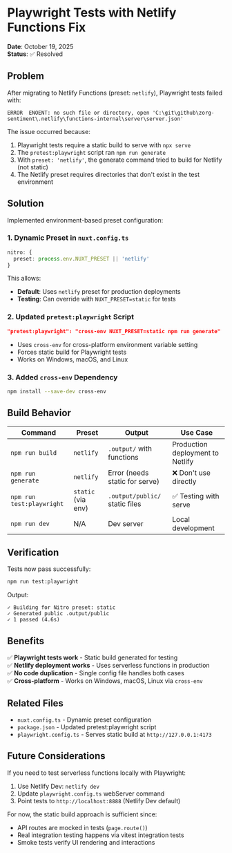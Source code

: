 # Playwright Tests with Netlify Functions Fix

**Date**: October 19, 2025  
**Status**: ✅ Resolved

## Problem

After migrating to Netlify Functions (preset: `netlify`), Playwright tests failed with:

```
ERROR  ENOENT: no such file or directory, open 'C:\git\github\zorg-sentiment\.netlify\functions-internal\server\server.json'
```

The issue occurred because:

1. Playwright tests require a static build to serve with `npx serve`
2. The `pretest:playwright` script ran `npm run generate`
3. With `preset: 'netlify'`, the generate command tried to build for Netlify (not static)
4. The Netlify preset requires directories that don't exist in the test environment

## Solution

Implemented environment-based preset configuration:

### 1. Dynamic Preset in `nuxt.config.ts`

```typescript
nitro: {
  preset: process.env.NUXT_PRESET || 'netlify'
}
```

This allows:

- **Default**: Uses `netlify` preset for production deployments
- **Testing**: Can override with `NUXT_PRESET=static` for tests

### 2. Updated `pretest:playwright` Script

```json
"pretest:playwright": "cross-env NUXT_PRESET=static npm run generate"
```

- Uses `cross-env` for cross-platform environment variable setting
- Forces static build for Playwright tests
- Works on Windows, macOS, and Linux

### 3. Added `cross-env` Dependency

```bash
npm install --save-dev cross-env
```

## Build Behavior

| Command                   | Preset             | Output                         | Use Case                         |
| ------------------------- | ------------------ | ------------------------------ | -------------------------------- |
| `npm run build`           | `netlify`          | `.output/` with functions      | Production deployment to Netlify |
| `npm run generate`        | `netlify`          | Error (needs static for serve) | ❌ Don't use directly            |
| `npm run test:playwright` | `static` (via env) | `.output/public/` static files | ✅ Testing with serve            |
| `npm run dev`             | N/A                | Dev server                     | Local development                |

## Verification

Tests now pass successfully:

```bash
npm run test:playwright
```

Output:

```
✓ Building for Nitro preset: static
✓ Generated public .output/public
✓ 1 passed (4.6s)
```

## Benefits

✅ **Playwright tests work** - Static build generated for testing  
✅ **Netlify deployment works** - Uses serverless functions in production  
✅ **No code duplication** - Single config file handles both cases  
✅ **Cross-platform** - Works on Windows, macOS, Linux via `cross-env`

## Related Files

- `nuxt.config.ts` - Dynamic preset configuration
- `package.json` - Updated pretest:playwright script
- `playwright.config.ts` - Serves static build at `http://127.0.0.1:4173`

## Future Considerations

If you need to test serverless functions locally with Playwright:

1. Use Netlify Dev: `netlify dev`
2. Update `playwright.config.ts` webServer command
3. Point tests to `http://localhost:8888` (Netlify Dev default)

For now, the static build approach is sufficient since:

- API routes are mocked in tests (`page.route()`)
- Real integration testing happens via vitest integration tests
- Smoke tests verify UI rendering and interactions
